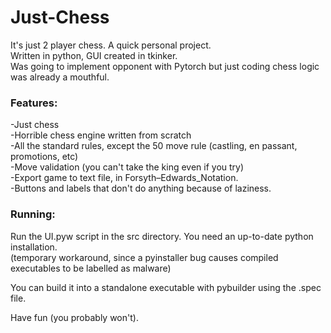 # Just-Chess
It's just 2 player chess. A quick personal project.<br/>
Written in python, GUI created in tkinker.<br/>
Was going to implement opponent with Pytorch but just coding chess logic was already a mouthful.<br/>
### Features:
-Just chess<br/>
-Horrible chess engine written from scratch<br/>
-All the standard rules, except the 50 move rule (castling, en passant, promotions, etc)<br/>
-Move validation (you can't take the king even if you try)<br/>
-Export game to text file, in Forsyth–Edwards_Notation.<br/>
-Buttons and labels that don't do anything because of laziness.<br/>
### Running:
Run the UI.pyw script in the src directory. You need an up-to-date python installation.<br/>
(temporary workaround, since a pyinstaller bug causes compiled executables to be labelled as malware)<br/>

You can build it into a standalone executable with pybuilder using the .spec file.<br/>

Have fun (you probably won't).<br/>

